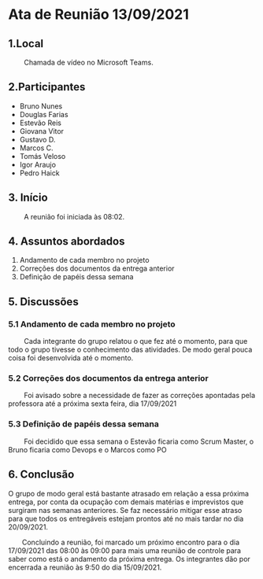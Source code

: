 # Ata de Reunião 13/09/2021
## 1.Local
&emsp;&emsp; Chamada de vídeo no Microsoft Teams.
## 2.Participantes
- Bruno Nunes
- Douglas Farias
- Estevão Reis
- Giovana Vitor
- Gustavo D.
- Marcos C.
- Tomás Veloso
- Igor Araujo
- Pedro Haick
 
## 3. Início
&emsp;&emsp; A reunião foi iniciada às 08:02.
 
## 4. Assuntos abordados
1. Andamento de cada membro no projeto
2. Correções dos documentos da entrega anterior
3. Definição de papéis dessa semana
 
## 5. Discussões
### 5.1 Andamento de cada membro no projeto
&emsp;&emsp; Cada integrante do grupo relatou o que fez até o momento, para que todo o grupo tivesse o conhecimento das atividades. De modo geral pouca coisa foi desenvolvida até o momento.
 
### 5.2 Correções dos documentos da entrega anterior
 &emsp;&emsp; Foi avisado sobre a necessidade de fazer as correções apontadas pela professora até a próxima sexta feira, dia 17/09/2021
 
### 5.3 Definição de papéis dessa semana
 &emsp;&emsp; Foi decidido que essa semana o Estevão ficaria como Scrum Master, o Bruno ficaria como Devops e o Marcos como PO
 
## 6. Conclusão
O grupo de modo geral está bastante atrasado em relação a essa próxima entrega, por conta da ocupação com demais matérias e imprevistos que surgiram nas semanas anteriores. Se faz necessário mitigar esse atraso para que todos os entregáveis estejam prontos até no mais tardar no dia 20/09/2021.
 
  Concluindo a reunião, foi marcado um próximo encontro para o dia 17/09/2021 das 08:00 às 09:00 para mais uma reunião de controle para saber como está o andamento da próxima entrega. Os integrantes dão por encerrada a reunião às 9:50 do dia 15/09/2021.